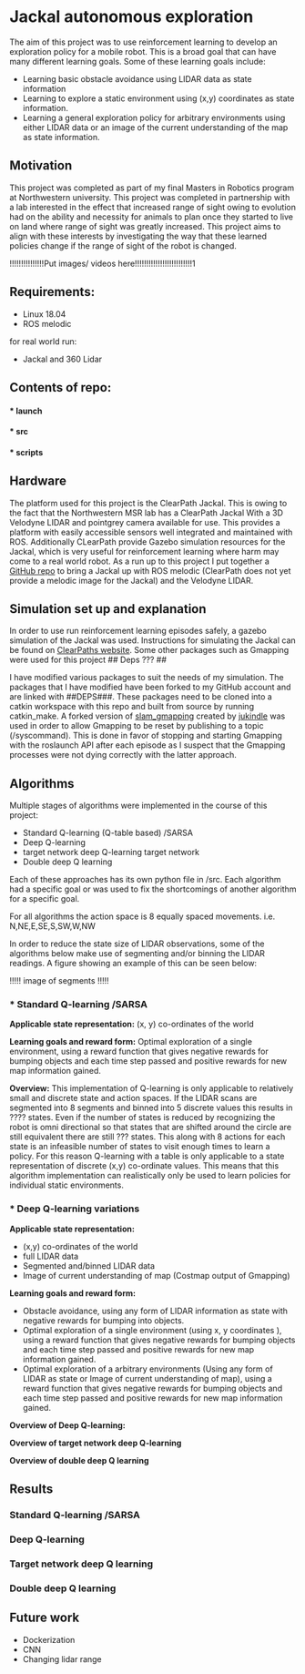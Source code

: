 # Jackal autonomous exploration
The aim of this project was to use reinforcement learning to develop an exploration policy for a mobile robot. This is a broad goal that can have many different learning goals. Some of these learning goals include:
* Learning basic obstacle avoidance using LIDAR data as state information
* Learning to explore a static environment using (x,y) coordinates as state information.
* Learning a general exploration policy for arbitrary environments using either LIDAR data or an image of the current understanding of the map as state information.

## Motivation
This project was completed as part of my final Masters in Robotics program at Northwestern university. This project was completed in partnership with a lab interested in the effect that increased range of sight owing to evolution had on the ability and necessity for animals to plan once they started to live on land where range of sight was greatly increased. This project aims to align with these interests by investigating the way that these learned policies change if the range of sight of the robot is changed.

!!!!!!!!!!!!!!!Put images/ videos here!!!!!!!!!!!!!!!!!!!!!!!!!1

## Requirements:

* Linux 18.04
* ROS melodic

for real world run:

* Jackal and 360 Lidar

## Contents of repo:
#### * launch
#### * src
#### * scripts


## Hardware
The platform used for this project is the ClearPath Jackal. This is owing to the fact that the Northwestern MSR lab has a ClearPath Jackal With a 3D Velodyne LIDAR and pointgrey camera available for use. This provides a platform with easily accessible sensors well integrated and maintained with ROS. Additionally CLearPath provide Gazebo simulation resources for the Jackal, which is very useful for reinforcement learning where harm may come to a real world robot. As a run up to this project I put together a [GitHub repo](https://github.com/robo-jordo/jackal_melodic_bringup) to bring a Jackal up with ROS melodic (ClearPath does not yet provide a melodic image for the Jackal) and the Velodyne LIDAR.


## Simulation set up and explanation

In order to use run reinforcement learning episodes safely, a gazebo simulation of the Jackal was used. Instructions for simulating the Jackal can be found on [ClearPaths website](https://www.clearpathrobotics.com/assets/guides/jackal/simulation.html). Some other packages such as Gmapping were used for this project ## Deps ??? ##

I have modified various packages to suit the needs of my simulation.
The packages that I have modified have been forked to my GitHub account and are linked with ##DEPS###. These packages need to be cloned into a catkin workspace with this repo and built from source by running catkin_make.
A forked version of [slam_gmapping](https://github.com/jukindle/slam_gmapping) created by [jukindle](https://github.com/jukindle) was used in order to allow Gmapping to be reset by publishing to a topic (/syscommand). This is done in favor of stopping and starting Gmapping with the roslaunch API after each episode as I suspect that the Gmapping processes were not dying correctly with the latter approach.

## Algorithms
Multiple stages of algorithms were implemented in the course of this project:
* Standard Q-learning (Q-table based) /SARSA
* Deep Q-learning
* target network deep Q-learning target network
* Double deep Q learning

Each of these approaches has its own python file in /src.
Each algorithm had a specific goal or was used to fix the shortcomings of another algorithm for a specific goal.

For all algorithms the action space is 8 equally spaced movements. 
i.e. N,NE,E,SE,S,SW,W,NW

In order to reduce the state size of LIDAR observations, some of the algorithms below make use of segmenting and/or binning the LIDAR readings. A figure showing an example of this can be seen below:

!!!!! image of segments !!!!!

### * Standard Q-learning /SARSA

**Applicable state representation:**
(x, y) co-ordinates of the world

**Learning goals and reward form:**
Optimal exploration of a single environment, using a reward function that gives negative rewards for bumping objects and each time step passed and positive rewards for new map information gained.

**Overview:**
This implementation of Q-learning is only applicable to relatively small and discrete state and action spaces. If the LIDAR scans are segmented into 8 segments and binned into 5 discrete values this results in ???? states. Even if the number of states is reduced by recognizing the robot is omni directional so that states that are shifted around the circle are still equivalent there are still ??? states. This along with 8 actions for each state is an infeasible number of states to visit enough times to learn a policy. For this reason Q-learning with a table is only applicable to a state representation of discrete (x,y) co-ordinate values. This means that this algorithm implementation can realistically only be used to learn policies for individual static environments.

### * Deep Q-learning variations

**Applicable state representation:**
* (x,y) co-ordinates of the world
* full LIDAR data
* Segmented and/binned LIDAR data 
* Image of current understanding of map (Costmap output of Gmapping)

**Learning goals and reward form:**
* Obstacle avoidance, using any form of LIDAR information as state with negative rewards for bumping into objects.
* Optimal exploration of a single environment (using x, y coordinates ), using a reward function that gives negative rewards for bumping objects and each time step passed and positive rewards for new map information gained.
* Optimal exploration of a arbitrary environments (Using any form of LIDAR as state or Image of current understanding of map), using a reward function that gives negative rewards for bumping objects and each time step passed and positive rewards for new map information gained.


**Overview of Deep Q-learning:**

**Overview of target network deep Q-learning**

**Overview of double deep Q learning**


## Results

### Standard Q-learning /SARSA

### Deep Q-learning

### Target network deep Q learning

### Double deep Q learning


## Future work
* Dockerization
* CNN
* Changing lidar range